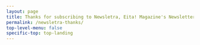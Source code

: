 ```yaml
---
layout: page
title: Thanks for subscribing to Newsletra, Eita! Magazine's Newsletter!
permalink: /newsletra-thanks/
top-level-menu: false
specific-top: top-landing
---
```





